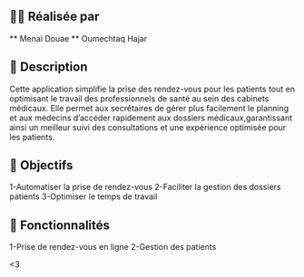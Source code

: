 ## 👩‍💻 Réalisée par
** Menai Douae 
** Oumechtaq Hajar
## 📄 Description
Cette application simplifie la prise des rendez-vous pour les patients tout en optimisant le travail des professionnels de santé au sein des cabinets médicaux.
Elle permet aux secrétaires de gérer plus facilement le planning et aux médecins d’accéder rapidement aux dossiers médicaux,garantissant ainsi un meilleur suivi des
consultations et une expérience optimisée pour les patients.
## 🎯 Objectifs
1-Automatiser la prise de rendez-vous
2-Faciliter la gestion des dossiers patients
3-Optimiser le temps de travail
## 🚀 Fonctionnalités
1-Prise de rendez-vous en ligne
2-Gestion des patients

<3